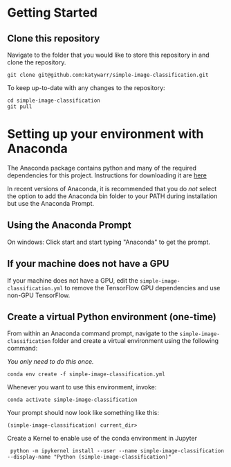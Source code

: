 # Getting Started

## Clone this repository

Navigate to the folder that you would like to store this repository in and clone the repository.

```
git clone git@github.com:katywarr/simple-image-classification.git
```
To keep up-to-date with any changes to the repository:

```
cd simple-image-classification
git pull
```

# Setting up your environment with Anaconda

The Anaconda package contains python and many of the required dependencies for this project.
Instructions for downloading it are [here](https://docs.anaconda.com/anaconda/install/)

In recent versions of Anaconda, it is recommended that you do *not* select the option to add 
the Anaconda bin folder to your PATH during installation but use the Anaconda Prompt.

## Using the Anaconda Prompt 

On windows: Click start and start typing "Anaconda" to get the prompt.

## If your machine does not have a GPU

If your machine does not have a GPU, edit the `simple-image-classification.yml` to remove the TensorFlow GPU dependencies and use non-GPU TensorFlow.

## Create a virtual Python environment (one-time)

From within an Anaconda command prompt, navigate to the `simple-image-classification` folder and
create a virtual environment using the following command: 

*You only need to do this once.*

```
conda env create -f simple-image-classification.yml 
```

Whenever you want to use this environment, invoke:

```
conda activate simple-image-classification
```

Your prompt should now look like something like this:

```
(simple-image-classification) current_dir>
```

Create a Kernel to enable use of the conda environment in Jupyter 

```
 python -m ipykernel install --user --name simple-image-classification --display-name "Python (simple-image-classification)"
```


